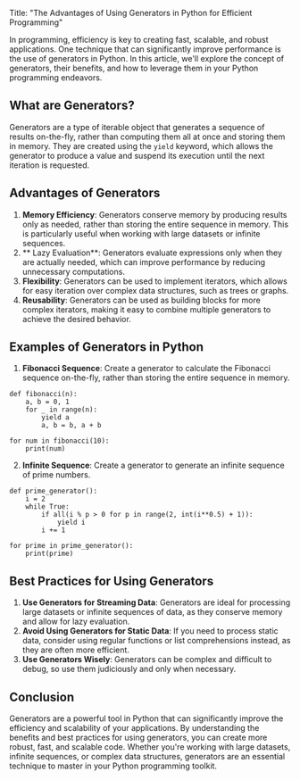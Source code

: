 Title: "The Advantages of Using Generators in Python for Efficient Programming"

In programming, efficiency is key to creating fast, scalable, and robust applications. One technique that can significantly improve performance is the use of generators in Python. In this article, we'll explore the concept of generators, their benefits, and how to leverage them in your Python programming endeavors.

What are Generators?
-----------------

Generators are a type of iterable object that generates a sequence of results on-the-fly, rather than computing them all at once and storing them in memory. They are created using the `yield` keyword, which allows the generator to produce a value and suspend its execution until the next iteration is requested.

Advantages of Generators
-------------------------

1. **Memory Efficiency**: Generators conserve memory by producing results only as needed, rather than storing the entire sequence in memory. This is particularly useful when working with large datasets or infinite sequences.
2. ** Lazy Evaluation**: Generators evaluate expressions only when they are actually needed, which can improve performance by reducing unnecessary computations.
3. **Flexibility**: Generators can be used to implement iterators, which allows for easy iteration over complex data structures, such as trees or graphs.
4. **Reusability**: Generators can be used as building blocks for more complex iterators, making it easy to combine multiple generators to achieve the desired behavior.

Examples of Generators in Python
--------------------------------

1. **Fibonacci Sequence**: Create a generator to calculate the Fibonacci sequence on-the-fly, rather than storing the entire sequence in memory.

```
def fibonacci(n):
    a, b = 0, 1
    for _ in range(n):
        yield a
        a, b = b, a + b

for num in fibonacci(10):
    print(num)
```

2. **Infinite Sequence**: Create a generator to generate an infinite sequence of prime numbers.

```
def prime_generator():
    i = 2
    while True:
        if all(i % p > 0 for p in range(2, int(i**0.5) + 1)):
            yield i
        i += 1

for prime in prime_generator():
    print(prime)
```

Best Practices for Using Generators
------------------------------------

1. **Use Generators for Streaming Data**: Generators are ideal for processing large datasets or infinite sequences of data, as they conserve memory and allow for lazy evaluation.
2. **Avoid Using Generators for Static Data**: If you need to process static data, consider using regular functions or list comprehensions instead, as they are often more efficient.
3. **Use Generators Wisely**: Generators can be complex and difficult to debug, so use them judiciously and only when necessary.

Conclusion
----------

Generators are a powerful tool in Python that can significantly improve the efficiency and scalability of your applications. By understanding the benefits and best practices for using generators, you can create more robust, fast, and scalable code. Whether you're working with large datasets, infinite sequences, or complex data structures, generators are an essential technique to master in your Python programming toolkit.